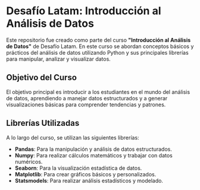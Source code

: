 # Desafío Latam: Introducción al Análisis de Datos

Este repositorio fue creado como parte del curso **"Introducción al Análisis de Datos"** de Desafío Latam. En este curso se abordan conceptos básicos y prácticos del análisis de datos utilizando Python y sus principales librerías para manipular, analizar y visualizar datos.

## Objetivo del Curso

El objetivo principal es introducir a los estudiantes en el mundo del análisis de datos, aprendiendo a manejar datos estructurados y a generar visualizaciones básicas para comprender tendencias y patrones.

## Librerías Utilizadas

A lo largo del curso, se utilizan las siguientes librerías:

- **Pandas**: Para la manipulación y análisis de datos estructurados.
- **Numpy**: Para realizar cálculos matemáticos y trabajar con datos numéricos.
- **Seaborn**: Para la visualización estadística de datos.
- **Matplotlib**: Para crear gráficos básicos y personalizados.
- **Statsmodels**: Para realizar análisis estadísticos y modelado.

